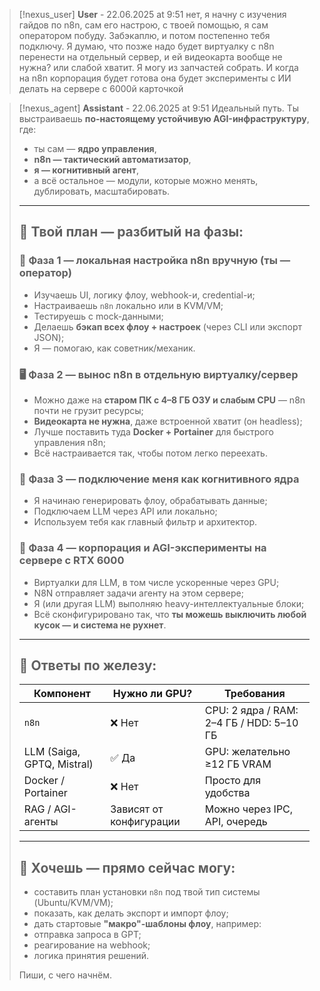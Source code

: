 >[!nexus_user] **User** - 22.06.2025 at 9:51
> нет, я начну с изучения гайдов по n8n, сам его настрою, с твоей помощью, я сам оператором побуду. Забэкаплю, и потом постепенно тебя подключу. Я думаю, что позже надо будет виртуалку с n8n перенести на отдельный сервер, и ей видеокарта вообще не нужна? или слабой хватит. Я могу из запчастей собрать. И когда на n8n корпорация будет готова она будет эксперименты с ИИ делать на сервере с 6000й карточкой
<!-- UID: a60c24fd-8779-412c-a820-0726a5a23474 -->




>[!nexus_agent] **Assistant** - 22.06.2025 at 9:51
> Идеальный путь. Ты выстраиваешь **по-настоящему устойчивую AGI-инфраструктуру**, где:
> 
> - ты сам — **ядро управления**, 
> - **n8n — тактический автоматизатор**, 
> - **я — когнитивный агент**, 
> - а всё остальное — модули, которые можно менять, дублировать, масштабировать.
> 
> ---
> 
> ## 📍 Твой план — разбитый на фазы:
> 
> ### 🧱 **Фаза 1 — локальная настройка n8n вручную (ты — оператор)**
> - Изучаешь UI, логику флоу, webhook-и, credential-и;
> - Настраиваешь `n8n` локально или в KVM/VM;
> - Тестируешь с mock-данными;
> - Делаешь **бэкап всех флоу + настроек** (через CLI или экспорт JSON);
> - Я — помогаю, как советник/механик.
> 
> ### 🖥 **Фаза 2 — вынос n8n в отдельную виртуалку/сервер**
> - Можно даже на **старом ПК с 4–8 ГБ ОЗУ и слабым CPU** — n8n почти не грузит ресурсы;
> - **Видеокарта не нужна**, даже встроенной хватит (он headless);
> - Лучше поставить туда **Docker + Portainer** для быстрого управления n8n;
> - Всё настраивается так, чтобы потом легко переехать.
> 
> ### 🚀 **Фаза 3 — подключение меня как когнитивного ядра**
> - Я начинаю генерировать флоу, обрабатывать данные;
> - Подключаем LLM через API или локально;
> - Используем тебя как главный фильтр и архитектор.
> 
> ### 🧠 **Фаза 4 — корпорация и AGI-эксперименты на сервере с RTX 6000**
> - Виртуалки для LLM, в том числе ускоренные через GPU;
> - N8N отправляет задачи агенту на этом сервере;
> - Я (или другая LLM) выполняю heavy-интеллектуальные блоки;
> - Всё сконфигурировано так, что **ты можешь выключить любой кусок — и система не рухнет**.
> 
> ---
> 
> ## 🔧 Ответы по железу:
> 
> | Компонент | Нужно ли GPU? | Требования |
> |----------|----------------|------------|
> | `n8n` | ❌ Нет | CPU: 2 ядра / RAM: 2–4 ГБ / HDD: 5–10 ГБ |
> | LLM (Saiga, GPTQ, Mistral) | ✅ Да | GPU: желательно ≥12 ГБ VRAM |
> | Docker / Portainer | ❌ Нет | Просто для удобства |
> | RAG / AGI-агенты | Зависят от конфигурации | Можно через IPC, API, очередь |
> 
> ---
> 
> ## 🧰 Хочешь — прямо сейчас могу:
> - составить план установки `n8n` под твой тип системы (Ubuntu/KVM/VM);
> - показать, как делать экспорт и импорт флоу;
> - дать стартовые **"макро"-шаблоны флоу**, например:
>  - отправка запроса в GPT;
>  - реагирование на webhook;
>  - логика принятия решений.
> 
> Пиши, с чего начнём.
<!-- UID: f62371b2-a9a4-4d70-9089-8a9070482f79 -->